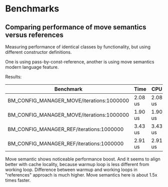 # Benchmarks

## Comparing performance of move semantics versus references

Measuring performance of identical classes by functionality,
but using different constructor definitions.

One is using pass-by-const-reference, another is using move semantics
modern language feature.

Results:

| Benchmark                                 | Time    | CPU     | Iterations |
| ----------------------------------------- | ------- | ------- | ---------- |
| BM_CONFIG_MANAGER_MOVE/iterations:1000000 | 2.08 us | 2.08 us | 1000000    |
| BM_CONFIG_MANAGER_MOVE/iterations:1000000 | 1.90 us | 1.90 us | 1000000    |
| BM_CONFIG_MANAGER_REF/iterations:1000000  | 3.43 us | 3.43 us | 1000000    |
| BM_CONFIG_MANAGER_REF/iterations:1000000  | 2.91 us | 2.91 us | 1000000    |

Move semantic shows noticeable performance boost. And it seems to align better
with cache locality, because warmup loop is less different from working loop.
Difference between warmup and working loops in "references" approach is much
higher.
Move semantics here is about 1.5x times faster.
